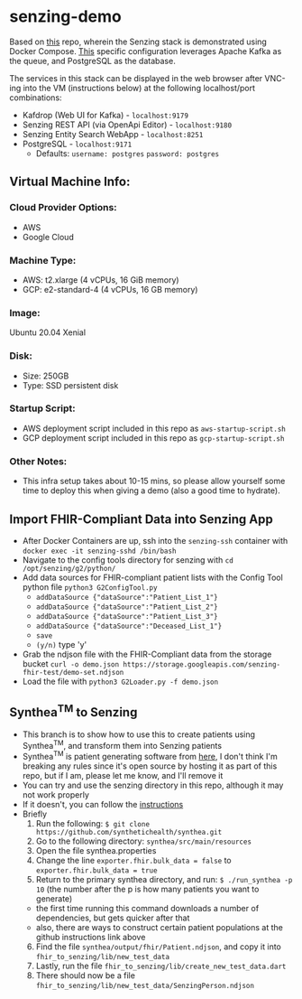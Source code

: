 # senzing-demo

Based on [this](https://github.com/Senzing/docker-compose-demo) repo, wherein the Senzing stack is demonstrated using Docker Compose. [This](https://github.com/Senzing/docker-compose-demo/blob/master/docs/docker-compose-kafka-postgresql/README.md) specific configuration leverages Apache Kafka as the queue, and PostgreSQL as the database. 

The services in this stack can be displayed in the web browser after VNC-ing into the VM (instructions below) at the following localhost/port combinations:
 - Kafdrop (Web UI for Kafka) - `localhost:9179`
 - Senzing REST API (via OpenApi Editor) - `localhost:9180`
 - Senzing Entity Search WebApp - `localhost:8251`
 - PostgreSQL - `localhost:9171`
   - Defaults: `username: postgres` `password: postgres` 

## Virtual Machine Info:

### Cloud Provider Options:
- AWS
- Google Cloud

### Machine Type: 
- AWS: t2.xlarge (4 vCPUs, 16 GiB memory)
- GCP: e2-standard-4 (4 vCPUs, 16 GB memory)

### Image:
Ubuntu 20.04 Xenial

### Disk:
 - Size: 250GB
 - Type: SSD persistent disk

### Startup Script:
 - AWS deployment script included in this repo as `aws-startup-script.sh`
 - GCP deployment script included in this repo as `gcp-startup-script.sh`

### Other Notes:
 - This infra setup takes about 10-15 mins, so please allow yourself some time to deploy this when giving a demo (also a good time to hydrate).

## Import FHIR-Compliant Data into Senzing App
 - After Docker Containers are up, ssh into the `senzing-ssh` container with `docker exec -it senzing-sshd /bin/bash`
 - Navigate to the config tools directory for senzing with `cd /opt/senzing/g2/python/`
 - Add data sources for FHIR-compliant patient lists with the Config Tool python file `python3 G2ConfigTool.py`
   - `addDataSource {"dataSource":"Patient_List_1"}`
   - `addDataSource {"dataSource":"Patient_List_2"}`
   - `addDataSource {"dataSource":"Patient_List_3"}`
   - `addDataSource {"dataSource":"Deceased_List_1"}`
   - `save`
   - `(y/n)` type 'y'
 - Grab the ndjson file with the FHIR-Compliant data from the storage bucket `curl -o demo.json https://storage.googleapis.com/senzing-fhir-test/demo-set.ndjson`
 - Load the file with `python3 G2Loader.py -f demo.json`


## Synthea<sup>TM</sup> to Senzing

  - This branch is to show how to use this to create patients using Synthea<sup>TM</sup>, and transform them into Senzing patients
  - Synthea<sup>TM</sup> is patient generating software from [here](https://github.com/synthetichealth/synthea), I don't think I'm breaking any rules since it's open source by hosting it as part of this repo, but if I am, please let me know, and I'll remove it
  - You can try and use the senzing directory in this repo, although it may not work properly
  - If it doesn't, you can follow the [instructions](https://github.com/synthetichealth/synthea)
  - Briefly
    1. Run the following: ```$ git clone https://github.com/synthetichealth/synthea.git```
    2. Go to the following directory: ```synthea/src/main/resources```
    3. Open the file synthea.properties
    4. Change the line ```exporter.fhir.bulk_data = false``` to ```exporter.fhir.bulk_data = true```
    5. Return to the primary synthea directory, and run: ```$ ./run_synthea -p 10``` (the number after the p is how many patients you want to generate) 
      - the first time running this command downloads a number of dependencies, but gets quicker after that
      - also, there are ways to construct certain patient populations at the github instructions link above
    6. Find the file ```synthea/output/fhir/Patient.ndjson```, and copy it into ```fhir_to_senzing/lib/new_test_data```
    7. Lastly, run the file ```fhir_to_senzing/lib/create_new_test_data.dart```
    8. There should now be a file ```fhir_to_senzing/lib/new_test_data/SenzingPerson.ndjson```
